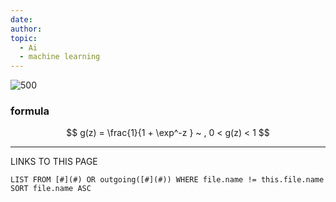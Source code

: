 ```yaml
---
date: 
author: 
topic:
  - Ai
  - machine learning
---
```


![ 500 ](Pasted%20image%2020240731001733.png%20)

### formula  
$$
g(z) = \frac{1}{1 + \exp^-z }  ~ , 0 < g(z) < 1 
$$


----
LINKS TO THIS PAGE 
```dataview
LIST FROM [#](#) OR outgoing([#](#)) WHERE file.name != this.file.name SORT file.name ASC
```
